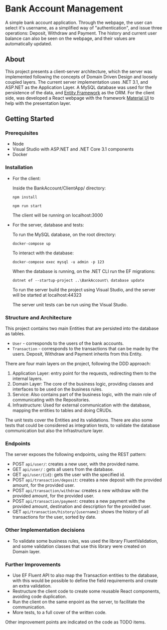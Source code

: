 # Bank Account Management
A simple bank account application. Through the webpage, the user can select it's username, as a simplified way of "authentication", and issue three operations: Deposit, Withdraw and Payment. The history and current user balance can also be seen on the webpage, and their values are automatically updated.

## About
This project presents a client-server architecture, which the server was implemented following the concepts of Domain Driven Design and loosely coupled layers. 
The current server implementation uses .NET 3.1, and ASP.NET as the Application Layer. A MySQL database was used for the persistence of the data, and [Entity Framework](https://github.com/dotnet/efcore) as the ORM. 
For the client side, was developed a React webpage with the framework [Material UI](https://material-ui.com/) to help with the presentation layer. 

## Getting Started
### Prerequisites
- Node
- Visual Studio with ASP.NET and .NET Core 3.1 components
- Docker 

### Installation

- For the client:

  Inside the BankAccount/ClientApp/ directory:
  ```
  npm install
  ```
  ```
  npm run start
  ```
  The client will be running on localhost:3000


- For the server, database and tests:

  To run the MySQL database, on the root directory:
  ```
  docker-compose up
  ```
  To interact with the database:
  ```
  docker-compose exec mysql -u admin -p 123
  ```
  When the database is running, on the .NET CLI run the EF migrations:
  ```
  dotnet ef --startup-project ..\BankAccount\ database update
  ```
  
  To run the server build the project using Visual Studio, and the server will be started at localhost:44323

  The server unit tests can be run using the Visual Studio.

### Structure and Architecture
This project contains two main Entities that are persisted into the database as tables. 
- `User` - corresponds to the users of the bank accounts.
- `Transaction` - corresponds to the transactions that can be made by the users. Deposit, Withdraw and Payment inherits from this Entity.

There are four main layers on the project, following the DDD approach:
1. Application Layer: entry point for the requests, redirecting them to the internal layers.
2. Domain Layer: The core of the business logic,  providing classes and interfaces to be used on the business rules.
3. Service: Also contains part of the business logic, with the main role of communicating with the Repositories.
4. Infrastructure: Used for external communication with the database, mapping the entities to tables and doing CRUDs.

The unit tests cover the Entities and its validations. There are also some tests that could be considered as integration tests, to validate the database communication but also the Infrastructure layer. 

### Endpoints
The server exposes the following endpoints, using the REST pattern:
- POST `api/user/`: creates a new user, with the provided name.
- GET `api/user/` : gets all users from the database.
- GET `api/user/{id}`: gets the user with the specified id.
- POST `api/transaction/deposit`: creates a new deposit with the provided amount, for the provided user.
- POST `api/transaction/withdraw`: creates a new withdraw with the provided amount, for the provided user.
- POST `api/transaction/payment`: creates a new payment with the provided amount, destination and description for the provided user.
- GET `api/transaction/history/{username}`: shows the history of all transactions for the user, sorted by date. 


### Other Implementation decisions
- To validate some business rules, was used the library FluentValidation, and some validation classes that use this library were created on Domain layer.


### Further Improvements
- Use EF Fluent API to also map the Transaction entities to the database, with this would be possible to define the field requirements and create an extra validation. 
- Restructure the client code to create some reusable React components, avoiding code duplication. 
- Run the client on the same enpoint as the server, to facilitate the communication. 
- More tests, to a full cover of the written code. 

Other improvement points are indicated on the code as TODO items.
